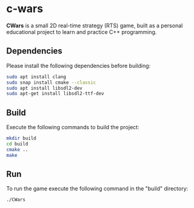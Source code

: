 # c-wars
**CWars** is a small 2D real-time strategy (RTS) game, built as a personal educational project to learn and practice C++ programming.

## Dependencies
Please install the following dependencies before building:
``` bash
sudo apt install clang
sudo snap install cmake --classic
sudo apt install libsdl2-dev
sudo apt-get install libsdl2-ttf-dev
```

## Build
Execute the following commands to build the project:
```bash
mkdir build
cd build
cmake ..
make
```

## Run
To run the game execute the following command in the "build" directory:
```bash
./CWars

```
